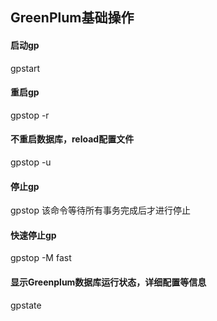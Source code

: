 ## GreenPlum基础操作

#### 启动gp
gpstart

#### 重启gp
gpstop -r

#### 不重启数据库，reload配置文件
gpstop -u

#### 停止gp
gpstop
该命令等待所有事务完成后才进行停止

#### 快速停止gp
gpstop -M fast

#### 显示Greenplum数据库运行状态，详细配置等信息
gpstate